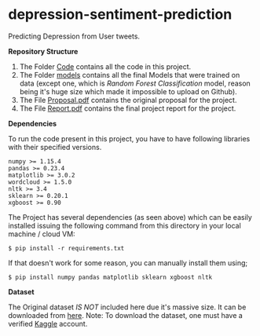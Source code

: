 # depression-sentiment-prediction
Predicting Depression from User tweets.

**Repository Structure**
1. The Folder [Code](code/) contains all the code in this project.
2. The Folder [models](models/) contains all the final Models that were trained on data (except one, which is *Random Forest Classification* model, reason being it's huge size which made it impossible to upload on Github).
3. The File [Proposal.pdf](proposal.pdf) contains the original proposal for the project.
4. The File [Report.pdf](report.pdf) contains the final project report for the project.

**Dependencies**

To run the code present in this project, you have to have following libraries with their specified versions.
```
numpy >= 1.15.4
pandas >= 0.23.4
matplotlib >= 3.0.2
wordcloud >= 1.5.0
nltk >= 3.4
sklearn >= 0.20.1
xgboost >= 0.90
```

The Project has several dependencies (as seen above) which can be easily installed issuing the following command from this directory in your local machine / cloud VM:

```
$ pip install -r requirements.txt
```
If that doesn't work for some reason, you can manually install them using;

```
$ pip install numpy pandas matplotlib sklearn xgboost nltk
```
**Dataset**

The Original dataset *IS NOT* included here due it's massive size. It can be downloaded from [here](https://www.kaggle.com/kazanova/sentiment140).
Note: To download the dataset, one must have a verified [Kaggle](https://kaggle.com) account.
